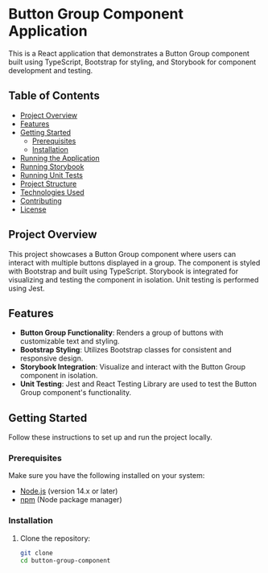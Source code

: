 # Button Group Component Application

This is a React application that demonstrates a Button Group component built using TypeScript, Bootstrap for styling, and Storybook for component development and testing.

## Table of Contents

- [Project Overview](#project-overview)
- [Features](#features)
- [Getting Started](#getting-started)
  - [Prerequisites](#prerequisites)
  - [Installation](#installation)
- [Running the Application](#running-the-application)
- [Running Storybook](#running-storybook)
- [Running Unit Tests](#running-unit-tests)
- [Project Structure](#project-structure)
- [Technologies Used](#technologies-used)
- [Contributing](#contributing)
- [License](#license)

## Project Overview

This project showcases a Button Group component where users can interact with multiple buttons displayed in a group. The component is styled with Bootstrap and built using TypeScript. Storybook is integrated for visualizing and testing the component in isolation. Unit testing is performed using Jest.

## Features

- **Button Group Functionality**: Renders a group of buttons with customizable text and styling.
- **Bootstrap Styling**: Utilizes Bootstrap classes for consistent and responsive design.
- **Storybook Integration**: Visualize and interact with the Button Group component in isolation.
- **Unit Testing**: Jest and React Testing Library are used to test the Button Group component's functionality.

## Getting Started

Follow these instructions to set up and run the project locally.

### Prerequisites

Make sure you have the following installed on your system:

- [Node.js](https://nodejs.org/) (version 14.x or later)
- [npm](https://www.npmjs.com/) (Node package manager)

### Installation

1. Clone the repository:

   ```bash
   git clone 
   cd button-group-component
